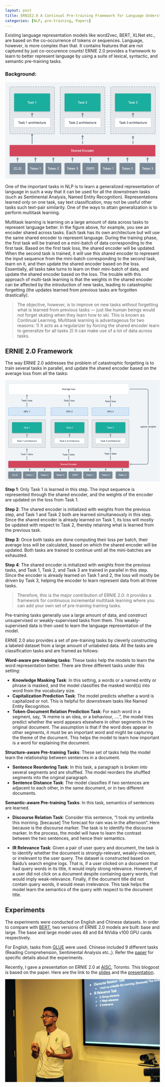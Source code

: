 ```yaml
---
layout: post
title: ERNIE2.0 A Continual Pre-training Framework for Language Understanding
categories: [NLP, pre-training, Papers]
---
```


Existing language representation models like word2vec, BERT, XLNet etc., are based on the co-occurrence of tokens or sequences. Language, however, is more complex than that. It contains features that are not captured by just co-occurence counts! ERNIE 2.0 provides a framework to learn to better represent language by using a suite of lexical, syntactic, and semantic pre-training tasks.

### Background:

![alt text](/images/ernie2.png "Multitask Learning")

One of the important tasks in NLP is to learn a generalized representation of language in such a way that it can be used for all the downstream tasks (such as Sentimental Analysis, Named Entity Recognition). Representations learned only on one task, say text classification, may not be useful other tasks such text-pair similarity. One of the ways to attain generalization is to perform multitask learning.

Multitask learning is learning on a large amount of data across tasks to represent language better. In the figure above, for example, you see an encoder shared across tasks. Each task has its own architecture but will use the same shared encoder to represent language. During the training phase, the first task will be trained on a mini-batch of data corresponding to the first task. Based on the first task loss, the shared encoder will be updated. When the second task is trained, it will use this shared encoder to represent the input sequence from the mini-batch corresponding to the second task, learn on it, and then update the shared encoder based on the loss. Essentially, all tasks take turns to learn on their mini-batch of data, and update the shared encoder based on the loss. The trouble with this approach of multi-task learning is that the weights in the shared encoder can be affected by the introduction of new tasks, leading to catastrophic forgetting (the updates learned from previous tasks are forgotten drastically).

>The objective, however, is to improve on new tasks without forgetting what is learned from previous tasks — just like human beings would not forget skating when they learn how to ski. This is known as Continual Learning.
Multitask learning is advantageous for two reasons: 1) It acts as a regularizer by forcing the shared encoder learn to generalize for all tasks 2) It can make use of a lot of data across tasks.

## ERNIE 2.0 Framework

The way ERNIE 2.0 addresses the problem of catastrophic forgetting is to train several tasks in parallel, and update the shared encoder based on the average loss from all the tasks:

![alt text](/images/ernie-sequential-mlt.png "Sequential Multitask Learning")

**Step 1**: Only Task 1 is learned in this step. The input sequence is represented through the shared encoder, and the weights of the encoder are updated on the loss from Task 1.

**Step 2**: The shared encoder is initialized with weights from the previous step, and Task 1 and Task 2 both are learned simultaneously in this step. Since the shared encoder is already learned on Task 1, its loss will mostly be updated with respect to Task 2, thereby retaining what is learned from the previous task.

**Step 3**: Once both tasks are done computing their loss per batch, their average loss will be calculated, based on which the shared encoder will be updated. Both tasks are trained to continue until all the mini-batches are exhausted.

**Step 4**: The shared encoder is initialized with weights from the previous tasks, and Task 1, Task 2, and Task 3 are trained in parallel in this step. Since the encoder is already learned on Task 1 and 2, the loss will mostly be driven by Task 3, helping the encoder to learn represent data from all three tasks.

>Therefore, this is the major contribution of ERNIE 2.0: it provides a framework for continuous incremental multitask learning where you can add your own set of pre-training training tasks.


Pre-training tasks generally use a large amount of data, and construct unsupervised or weakly-supervised tasks from them. This weakly-supervised data is then used to learn the language representation of the model.

ERNIE 2.0 also provides a set of pre-training tasks by cleverly constructing a labeled dataset from a large amount of unlabeled data. All the tasks are classification tasks and are framed as follows:

**Word-aware pre-training tasks**: These tasks help the models to learn the word representation better. There are three different tasks under this setting:

- **Knowledge Masking Task**: In this setting, a words or a named entity or phrase is masked, and the model classifies the masked  word(s) into word from the vocabulary size.
- **Capitalization Prediction Task**: The model predicts whether a word is capitalized or not. This is helpful for downstream tasks like Named Entity Recognition.
- **Token-Document Relation Prediction Task**: For each word in a segment, say, “A meme is an idea, or a behaviour, ….”, the model tries predict whether the word appears elsewhere in other segments in the original document. The assumption is that if the word does appear in other segments, it must be an important word and might be capturing the theme of the document. This helps the model to learn how important is a word for explaining the document.

**Structure-aware Pre-training Tasks**: These set of tasks help the model learn the relationship between sentences in a document.

- **Sentence Reordering Task**: In this task, a paragraph is broken into several segments and are shuffled. The model reorders the shuffled segments into the original paragraph.
- **Sentence Distance Task**: The model classifies if two sentences are adjacent to each other, in the same document, or in two different documents.

**Semantic-aware Pre-training Tasks**: In this task, semantics of sentences are learned.

- **Discourse Relation Task**: Consider this sentence, “I took my umbrella this morning. [because] The forecast for rain was in the afternoon”. Here because is the discourse marker. The task is to identify the discourse marker. In the process, the model will have to learn the contrast between the two sentences, and hence their semantics.

- **IR Relevance Task**: Given a pair of user query and document, the task is to identify whether the document is strongly-relevant, weakly-relevant, or irrelevant to the user query. The dataset is constructed based on Baidu’s search engine logs. That is, if a user clicked on a document that had query words in its title, it would imply strong relevance. However, if a user did not click on a document despite containing query words, that would imply weak-relevance. Finally, if the document title did not contain query words, it would mean irrelevance. This task helps the model learn the semantics of the query with respect to the document title.

## Experiments
The experiments were conducted on English and Chinese datasets. In order to compare with [BERT](https://arxiv.org/pdf/1810.04805.pdf), two versions of ERNIE 2.0 models are built: base and large. The base and large model uses 48 and 64 NVidia v100 GPU cards respectively.

For English, tasks from [GLUE](https://gluebenchmark.com/leaderboard/) were used. Chinese included 9 different tasks (Reading Comprehension, Sentimental Analysis etc.,). Refer the [paper](https://arxiv.org/pdf/1907.12412.pdf) for specific details about the experiments.


Recently, I gave a presentation on ERNIE 2.0 at [AISC](ai.science), Toronto. This blogpost is based on the paper. Here are the link to the [slides](https://docs.google.com/presentation/d/13HI9YwkZRLhBErElrNAmmWRx9QijveXOorS6p9r7TIA/edit) and the [presentation](https://www.youtube.com/watch?v=8K1IX7VJ5Fc).

![alt text](/images/ernie-royal.jpeg)